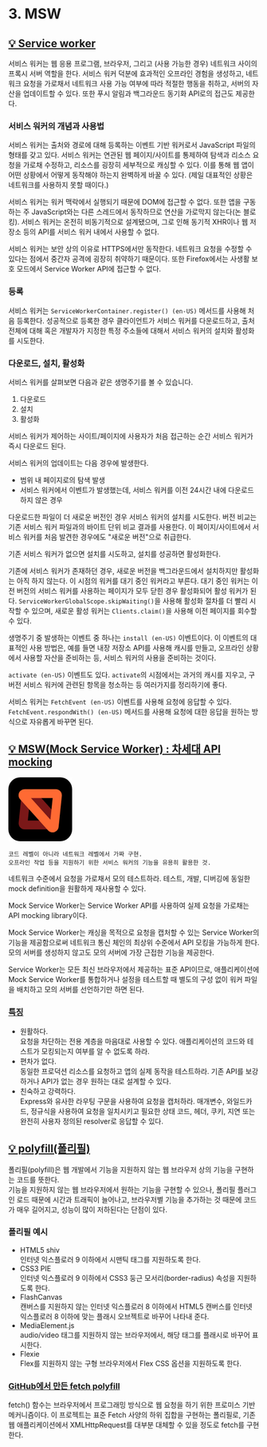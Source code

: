# 3. MSW

## [💡 Service worker](https://developer.mozilla.org/ko/docs/Web/API/Service_Worker_API)

서비스 워커는 웹 응용 프로그램, 브라우저, 그리고 (사용 가능한 경우) 네트워크 사이의 프록시 서버 역할을 한다. 서비스 워커 덕분에 효과적인 오프라인 경험을 생성하고, 네트워크 요청을 가로채서 네트워크 사용 가능 여부에 따라 적절한 행동을 취하고, 서버의 자산을 업데이트할 수 있다. 또한 푸시 알림과 백그라운드 동기화 API로의 접근도 제공한다.

### 서비스 워커의 개념과 사용법

서비스 워커는 출처와 경로에 대해 등록하는 이벤트 기반 워커로서 JavaScript 파일의 형태를 갖고 있다. 서비스 워커는 연관된 웹 페이지/사이트를 통제하여 탐색과 리소스 요청을 가로채 수정하고, 리소스를 굉장히 세부적으로 캐싱할 수 있다. 이를 통해 웹 앱이 어떤 상황에서 어떻게 동작해야 하는지 완벽하게 바꿀 수 있다. (제일 대표적인 상황은 네트워크를 사용하지 못할 때이다.)

서비스 워커는 워커 맥락에서 실행되기 때문에 DOM에 접근할 수 없다. 또한 앱을 구동하는 주 JavaScript와는 다른 스레드에서 동작하므로 연산을 가로막지 않는다(논 블로킹). 서비스 워커는 온전히 비동기적으로 설계됐으며, 그로 인해 동기적 XHR이나 웹 저장소 등의 API를 서비스 워커 내에서 사용할 수 없다.

서비스 워커는 보안 상의 이유로 HTTPS에서만 동작한다. 네트워크 요청을 수정할 수 있다는 점에서 중간자 공격에 굉장히 취약하기 때문이다. 또한 Firefox에서는 사생활 보호 모드에서 Service Worker API에 접근할 수 없다.

### 등록

서비스 워커는 `ServiceWorkerContainer.register() (en-US)` 메서드를 사용해 처음 등록한다. 성공적으로 등록한 경우 클라이언트가 서비스 워커를 다운로드하고, 출처 전체에 대해 혹은 개발자가 지정한 특정 주소들에 대해서 서비스 워커의 설치와 활성화를 시도한다.

### 다운로드, 설치, 활성화

서비스 워커를 살펴보면 다음과 같은 생명주기를 볼 수 있습니다.

1. 다운로드
2. 설치
3. 활성화

서비스 워커가 제어하는 사이트/페이지에 사용자가 처음 접근하는 순간 서비스 워커가 즉시 다운로드 된다.

서비스 워커의 업데이트는 다음 경우에 발생한다.

- 범위 내 페이지로의 탐색 발생
- 서비스 워커에서 이벤트가 발생했는데, 서비스 워커를 이전 24시간 내에 다운로드하지 않은 경우

다운로드한 파일이 더 새로운 버전인 경우 서비스 워커의 설치를 시도한다. 버전 비교는 기존 서비스 워커 파일과의 바이트 단위 비교 결과를 사용한다. 이 페이지/사이트에서 서비스 워커를 처음 발견한 경우에도 "새로운 버전"으로 취급한다.

기존 서비스 워커가 없으면 설치를 시도하고, 설치를 성공하면 활성화한다.

기존에 서비스 워커가 존재하던 경우, 새로운 버전을 백그라운드에서 설치하지만 활성화는 아직 하지 않는다. 이 시점의 워커를 대기 중인 워커라고 부른다. 대기 중인 워커는 이전 버전의 서비스 워커를 사용하는 페이지가 모두 닫힌 경우 활성화되어 활성 워커가 된다. `ServiceWorkerGlobalScope.skipWaiting()`을 사용해 활성화 절차를 더 빨리 시작할 수 있으며, 새로운 활성 워커는 `Clients.claim()`을 사용해 이전 페이지를 회수할 수 있다.

생명주기 중 발생하는 이벤트 중 하나는 `install (en-US)` 이벤트이다. 이 이벤트의 대표적인 사용 방법은, 예를 들면 내장 저장소 API를 사용해 캐시를 만들고, 오프라인 상황에서 사용할 자산을 준비하는 등, 서비스 워커의 사용을 준비하는 것이다.

`activate (en-US)` 이벤트도 있다. `activate`의 시점에서는 과거의 캐시를 지우고, 구버전 서비스 워커에 관련된 항목을 청소하는 등 여러가지를 정리하기에 좋다.

서비스 워커는 `FetchEvent (en-US)` 이벤트를 사용해 요청에 응답할 수 있다. `FetchEvent.respondWith() (en-US)` 메서드를 사용해 요청에 대한 응답을 원하는 방식으로 자유롭게 바꾸면 된다.

## [💡 MSW(Mock Service Worker) : 차세대 API mocking](https://mswjs.io/)

![MSW](../week5/images/msw.png)

```bash
코드 레벨이 아니라 네트워크 레벨에서 가짜 구현.  
오프라인 작업 등을 지원하기 위한 서비스 워커의 기능을 유용히 활용한 것.
```

네트워크 수준에서 요청을 가로채서 모의 테스트하라. 테스트, 개발, 디버깅에 동일한 mock definition을 원활하게 재사용할 수 있다.

Mock Service Worker는 Service Worker API를 사용하여 실제 요청을 가로채는 API mocking library이다.

Mock Service Worker는 캐싱을 목적으로 요청을 캡처할 수 있는 Service Worker의 기능을 제공함으로써 네트워크 통신 체인의 최상위 수준에서 API 모킹을 가능하게 한다. 모의 서버를 생성하지 않고도 모의 서버에 가장 근접한 기능을 제공한다.

Service Worker는 모든 최신 브라우저에서 제공하는 표준 API이므로, 애플리케이션에 Mock Service Worker를 통합하거나 설정을 테스트할 때 별도의 구성 없이 워커 파일을 배치하고 모의 서버를 선언하기만 하면 된다.

### [특징](https://github.com/mswjs/msw)

- 원활하다.  
요청을 차단하는 전용 계층을 마음대로 사용할 수 있다. 애플리케이션의 코드와 테스트가 모킹되는지 여부를 알 수 없도록 하라.
- 편차가 없다.  
동일한 프로덕션 리소스를 요청하고 앱의 실제 동작을 테스트하라. 기존 API를 보강하거나 API가 없는 경우 원하는 대로 설계할 수 있다.
- 친숙하고 강력하다.  
Express와 유사한 라우팅 구문을 사용하여 요청을 캡처하라. 매개변수, 와일드카드, 정규식을 사용하여 요청을 일치시키고 필요한 상태 코드, 헤더, 쿠키, 지연 또는 완전히 사용자 정의된 resolver로 응답할 수 있다.

## [💡 polyfill(폴리필)](https://ko.wikipedia.org/wiki/%ED%8F%B4%EB%A6%AC%ED%95%84_(%ED%94%84%EB%A1%9C%EA%B7%B8%EB%9E%98%EB%B0%8D))

폴리필(polyfill)은 웹 개발에서 기능을 지원하지 않는 웹 브라우저 상의 기능을 구현하는 코드를 뜻한다.  
기능을 지원하지 않는 웹 브라우저에서 원하는 기능을 구현할 수 있으나, 폴리필 플러그인 로드 때문에 시간과 트래픽이 늘어나고, 브라우저별 기능을 추가하는 것 때문에 코드가 매우 길어지고, 성능이 많이 저하된다는 단점이 있다.

### 폴리필 예시

- HTML5 shiv  
인터넷 익스플로러 9 이하에서 시맨틱 태그를 지원하도록 한다.
- CSS3 PIE  
인터넷 익스플로러 9 이하에서 CSS3 둥근 모서리(border-radius) 속성을 지원하도록 한다.
- FlashCanvas  
캔버스를 지원하지 않는 인터넷 익스플로러 8 이하에서 HTML5 캔버스를 인터넷 익스플로러 8 이하에 맞는 플래시 오브젝트로 바꾸어 나타내 준다.
- MediaElement.js  
audio/video 태그를 지원하지 않는 브라우저에서, 해당 태그를 플래시로 바꾸어 표시한다.
- Flexie  
Flex를 지원하지 않는 구형 브라우저에서 Flex CSS 옵션을 지원하도록 한다.

### [GitHub에서 만든 fetch polyfill](https://github.com/JakeChampion/fetch)

fetch() 함수는 브라우저에서 프로그래밍 방식으로 웹 요청을 하기 위한 프로미스 기반 메커니즘이다. 이 프로젝트는 표준 Fetch 사양의 하위 집합을 구현하는 폴리필로, 기존 웹 애플리케이션에서 XMLHttpRequest를 대부분 대체할 수 있을 정도로 fetch를 구현한다.

